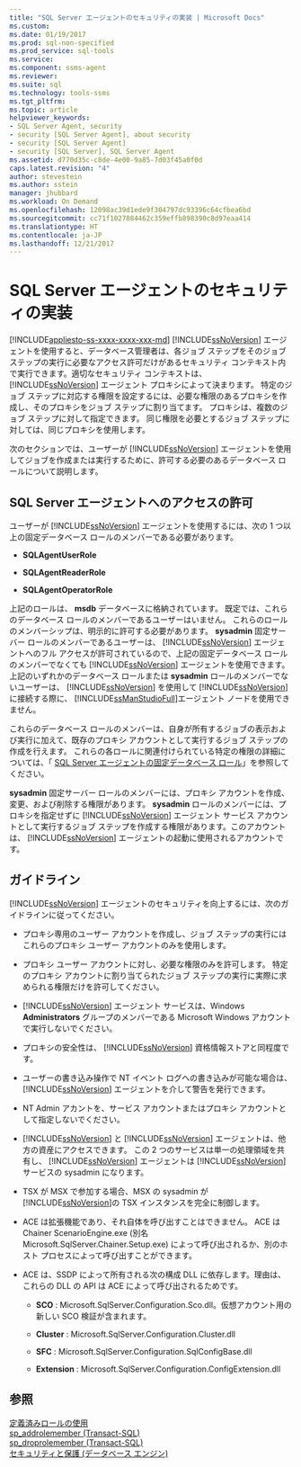 ```yaml
---
title: "SQL Server エージェントのセキュリティの実装 | Microsoft Docs"
ms.custom: 
ms.date: 01/19/2017
ms.prod: sql-non-specified
ms.prod_service: sql-tools
ms.service: 
ms.component: ssms-agent
ms.reviewer: 
ms.suite: sql
ms.technology: tools-ssms
ms.tgt_pltfrm: 
ms.topic: article
helpviewer_keywords:
- SQL Server Agent, security
- security [SQL Server Agent], about security
- security [SQL Server Agent]
- security [SQL Server], SQL Server Agent
ms.assetid: d770d35c-c8de-4e00-9a85-7d03f45a0f0d
caps.latest.revision: "4"
author: stevestein
ms.author: sstein
manager: jhubbard
ms.workload: On Demand
ms.openlocfilehash: 12098ac39d1ede9f304797dc93396c64cfbea6bd
ms.sourcegitcommit: cc71f1027884462c359effb898390c8d97eaa414
ms.translationtype: HT
ms.contentlocale: ja-JP
ms.lasthandoff: 12/21/2017
---
```

# <a name="implement-sql-server-agent-security"></a>SQL Server エージェントのセキュリティの実装
[!INCLUDE[appliesto-ss-xxxx-xxxx-xxx-md](../../includes/appliesto-ss-xxxx-xxxx-xxx-md.md)]
[!INCLUDE[ssNoVersion](../../includes/ssnoversion_md.md)] エージェントを使用すると、データベース管理者は、各ジョブ ステップをそのジョブ ステップの実行に必要なアクセス許可だけがあるセキュリティ コンテキスト内で実行できます。適切なセキュリティ コンテキストは、[!INCLUDE[ssNoVersion](../../includes/ssnoversion_md.md)] エージェント プロキシによって決まります。 特定のジョブ ステップに対応する権限を設定するには、必要な権限のあるプロキシを作成し、そのプロキシをジョブ ステップに割り当てます。 プロキシは、複数のジョブ ステップに対して指定できます。 同じ権限を必要とするジョブ ステップに対しては、同じプロキシを使用します。  
  
次のセクションでは、ユーザーが [!INCLUDE[ssNoVersion](../../includes/ssnoversion_md.md)] エージェントを使用してジョブを作成または実行するために、許可する必要のあるデータベース ロールについて説明します。  
  
## <a name="granting-access-to-sql-server-agent"></a>SQL Server エージェントへのアクセスの許可  
ユーザーが [!INCLUDE[ssNoVersion](../../includes/ssnoversion_md.md)] エージェントを使用するには、次の 1 つ以上の固定データベース ロールのメンバーである必要があります。  
  
-   **SQLAgentUserRole**  
  
-   **SQLAgentReaderRole**  
  
-   **SQLAgentOperatorRole**  
  
上記のロールは、 **msdb** データベースに格納されています。 既定では、これらのデータベース ロールのメンバーであるユーザーはいません。 これらのロールのメンバーシップは、明示的に許可する必要があります。 **sysadmin** 固定サーバー ロールのメンバーであるユーザーは、 [!INCLUDE[ssNoVersion](../../includes/ssnoversion_md.md)] エージェントへのフル アクセスが許可されているので、上記の固定データベース ロールのメンバーでなくても [!INCLUDE[ssNoVersion](../../includes/ssnoversion_md.md)] エージェントを使用できます。 上記のいずれかのデータベース ロールまたは **sysadmin** ロールのメンバーでないユーザーは、 [!INCLUDE[ssNoVersion](../../includes/ssnoversion_md.md)] を使用して [!INCLUDE[ssNoVersion](../../includes/ssnoversion_md.md)] に接続する際に、 [!INCLUDE[ssManStudioFull](../../includes/ssmanstudiofull_md.md)]エージェント ノードを使用できません。  
  
これらのデータベース ロールのメンバーは、自身が所有するジョブの表示および実行に加えて、既存のプロキシ アカウントとして実行するジョブ ステップの作成を行えます。 これらの各ロールに関連付けられている特定の権限の詳細については、「 [SQL Server エージェントの固定データベース ロール](../../ssms/agent/sql-server-agent-fixed-database-roles.md)」を参照してください。  
  
**sysadmin** 固定サーバー ロールのメンバーには、プロキシ アカウントを作成、変更、および削除する権限があります。 **sysadmin** ロールのメンバーには、プロキシを指定せずに [!INCLUDE[ssNoVersion](../../includes/ssnoversion_md.md)] エージェント サービス アカウントとして実行するジョブ ステップを作成する権限があります。このアカウントは、 [!INCLUDE[ssNoVersion](../../includes/ssnoversion_md.md)] エージェントの起動に使用されるアカウントです。  
  
## <a name="guidelines"></a>ガイドライン  
[!INCLUDE[ssNoVersion](../../includes/ssnoversion_md.md)] エージェントのセキュリティを向上するには、次のガイドラインに従ってください。  
  
-   プロキシ専用のユーザー アカウントを作成し、ジョブ ステップの実行にはこれらのプロキシ ユーザー アカウントのみを使用します。  
  
-   プロキシ ユーザー アカウントに対し、必要な権限のみを許可します。 特定のプロキシ アカウントに割り当てられたジョブ ステップの実行に実際に求められる権限だけを許可してください。  
  
-   [!INCLUDE[ssNoVersion](../../includes/ssnoversion_md.md)] エージェント サービスは、Windows **Administrators** グループのメンバーである Microsoft Windows アカウントで実行しないでください。  
  
-   プロキシの安全性は、 [!INCLUDE[ssNoVersion](../../includes/ssnoversion_md.md)] 資格情報ストアと同程度です。  
  
-   ユーザーの書き込み操作で NT イベント ログへの書き込みが可能な場合は、 [!INCLUDE[ssNoVersion](../../includes/ssnoversion_md.md)] エージェントを介して警告を発行できます。  
  
-   NT Admin アカントを、サービス アカウントまたはプロキシ アカウントとして指定しないでください。  
  
-   [!INCLUDE[ssNoVersion](../../includes/ssnoversion_md.md)] と [!INCLUDE[ssNoVersion](../../includes/ssnoversion_md.md)] エージェントは、他方の資産にアクセスできます。 この 2 つのサービスは単一の処理領域を共有し、 [!INCLUDE[ssNoVersion](../../includes/ssnoversion_md.md)] エージェントは [!INCLUDE[ssNoVersion](../../includes/ssnoversion_md.md)] サービスの sysadmin になります。  
  
-   TSX が MSX で参加する場合、MSX の sysadmin が [!INCLUDE[ssNoVersion](../../includes/ssnoversion_md.md)]の TSX インスタンスを完全に制御します。  
  
-   ACE は拡張機能であり、それ自体を呼び出すことはできません。 ACE は Chainer ScenarioEngine.exe (別名 Microsoft.SqlServer.Chainer.Setup.exe) によって呼び出されるか、別のホスト プロセスによって呼び出すことができます。  
  
-   ACE は、SSDP によって所有される次の構成 DLL に依存します。理由は、これらの DLL の API は ACE によって呼び出されるためです。  
  
    -   **SCO** : Microsoft.SqlServer.Configuration.Sco.dll。仮想アカウント用の新しい SCO 検証が含まれます。  
  
    -   **Cluster** : Microsoft.SqlServer.Configuration.Cluster.dll  
  
    -   **SFC** : Microsoft.SqlServer.Configuration.SqlConfigBase.dll  
  
    -   **Extension** : Microsoft.SqlServer.Configuration.ConfigExtension.dll  
  
## <a name="see-also"></a>参照  
[定義済みロールの使用](http://msdn.microsoft.com/en-us/6b46db51-7c30-467d-a251-50f50647fe21)  
[sp_addrolemember (Transact-SQL)](http://msdn.microsoft.com/en-us/a583c087-bdb3-46d2-b9e5-3921b3e6d10b)  
[sp_droprolemember (Transact-SQL)](http://msdn.microsoft.com/en-us/c2f19ab1-e742-4d56-ba8e-8ffd40cf4925)  
[セキュリティと保護 (データベース エンジン)](http://msdn.microsoft.com/en-us/dfb39d16-722a-4734-94bb-98e61e014ee7)  
  
